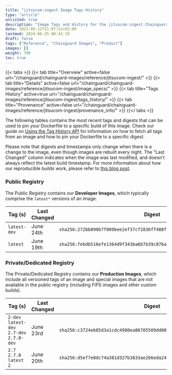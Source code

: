 ```yaml
---
title: "jitsucom-ingest Image Tags History"
type: "article"
unlisted: true
description: "Image Tags and History for the jitsucom-ingest Chainguard Image"
date: 2023-06-22T11:07:52+02:00
lastmod: 2024-06-25 00:42:19
draft: false
tags: ["Reference", "Chainguard Images", "Product"]
images: []
weight: 700
toc: true
---
```


{{< tabs >}}
{{< tab title="Overview" active=false url="/chainguard/chainguard-images/reference/jitsucom-ingest/" >}}
{{< tab title="Details" active=false url="/chainguard/chainguard-images/reference/jitsucom-ingest/image_specs/" >}}
{{< tab title="Tags History" active=true url="/chainguard/chainguard-images/reference/jitsucom-ingest/tags_history/" >}}
{{< tab title="Provenance" active=false url="/chainguard/chainguard-images/reference/jitsucom-ingest/provenance_info/" >}}
{{</ tabs >}}

The following tables contains the most recent tags and digests that can be used to pin your Dockerfile to a specific build of this image. Check our guide on [Using the Tag History API](/chainguard/chainguard-images/using-the-tag-history-api/) for information on how to fetch all tags from an image and how to pin your Dockerfile to a specific digest.

Please note that digests and timestamps only change when there is a change to the image, even though images are rebuilt every night. The "Last Changed" column indicates when the image was last modified, and doesn't always reflect the latest build timestamp. For more information about how our reproducible builds work, please refer to [this blog post](https://www.chainguard.dev/unchained/reproducing-chainguards-reproducible-image-builds).

### Public Registry
The Public Registry contains our **Developer Images**, which typically comprise the `latest*` versions of an image.

| Tag (s)       | Last Changed | Digest                                                                    |
|---------------|--------------|---------------------------------------------------------------------------|
|  `latest-dev` | June 24th    | `sha256:272bb090b7f009bee2ef37cf2836ff488fa326ea9118e621a65f81cb46f26fd7` |
|  `latest`     | June 19th    | `sha256:febdb516efe1364d9f343ba6b7b39c876a0cf77467de61bda3d15adbc6ade8ca` |


### Private/Dedicated Registry
The Private/Dedicated Registry contains our **Production Images**, which include all versioned tags of an image and special images that are not available in the public registry (including FIPS images and other custom builds).

| Tag (s)                                     | Last Changed | Digest                                                                    |
|---------------------------------------------|--------------|---------------------------------------------------------------------------|
|  `2-dev` `latest-dev` `2.7-dev` `2.7.0-dev` | June 23rd    | `sha256:c3724eb85d3a1cdc4980ea86705509dd00824fbfb9bffa052a5c09425633b3ab` |
|  `2.7` `2.7.0` `latest` `2`                 | June 20th    | `sha256:d5ef7e0dc74a381d327b3833ae266eda2486eeb000435add5d678b08aa013f92` |

